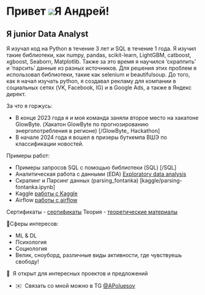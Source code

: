 Привет ![](https://user-images.githubusercontent.com/18350557/176309783-0785949b-9127-417c-8b55-ab5a4333674e.gif)Я Андрей!
======================================================================================================================================

Я junior Data Analyst
-------------------------

Я изучал код на Python в течение 3 лет и SQL в течение 1 года. Я изучил такие библиотеки, как numpy, pandas, scikit-learn, LightGBM, catboost, xgboost, Seaborn, Matplotlib. Также за это время я научился ‘скраппить’ и ‘парсить’ данные из разных источников. Для решения этих проблем я использовал библиотеки, такие как selenium и beautifulsoup.
До того, как я начал изучать python, я создавал рекламу для компании в социальных сетях (VK, Facebook, IG) и в Google Ads, а также в Яндекс директ. 

За что я горжусь:

* В конце 2023 года я и моя команда заняли второе место на хакатоне GlowByte. (Хакатон GlowByte по прогнозированию энергопотребления в регионе) [/GlowByte_ Hackathon]
* В начале 2024 года я вошел в призеры буткемпа ВШЭ по классификации новостей.

Примеры работ:
* Примеры запросов SQL c помощью библиотеки (SQL) [/SQL]
* Аналитическая работа с данными (EDA) [Exploratory data analysis](/different_code_python/EDA.ipynb)
* Скрапинг и Парсинг данных (parsing_fontanka) [kaggle/parsing-fontanka.ipynb]
* Kaggle [работы с Kaggle](/kaggle)
* Airflow [работы с airflow](/airflow)

Сертификаты - [сертификаты](/certificates)
Теория - [теоретические материалы](/theory)

🧠Сферы интересов:

* ML & DL
* Психология 
* Социология
* Велик, сноуборд, различные виды активности, где чувствуешь свободу!


🤝  Я открыт для интересных проектов и предложений 
* ✉️  Связать со мной можно в TG [@APoluesov](https://t.me/APoluesov)
